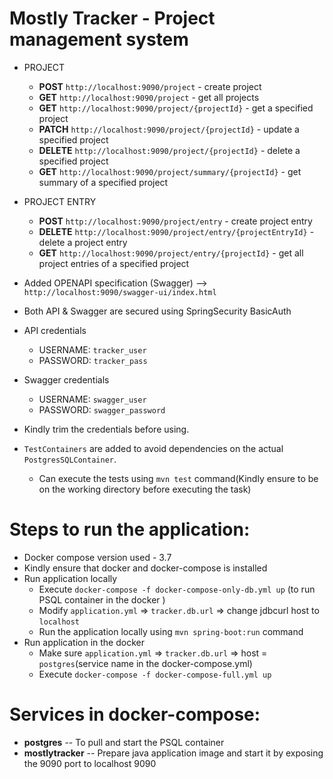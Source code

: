 # Mostly Tracker - Project management system

*   PROJECT
     * **POST** ```http://localhost:9090/project``` - create project
     * **GET**  ```http://localhost:9090/project``` - get all projects
     * **GET**  ```http://localhost:9090/project/{projectId}``` - get a specified project
     * **PATCH** ```http://localhost:9090/project/{projectId}``` - update a specified project
     * **DELETE**  ```http://localhost:9090/project/{projectId}``` - delete a specified project
     * **GET**  ```http://localhost:9090/project/summary/{projectId}``` - get summary of a specified project
*  PROJECT ENTRY
     * **POST**  ```http://localhost:9090/project/entry``` - create project entry
     * **DELETE**  ```http://localhost:9090/project/entry/{projectEntryId}``` - delete a project entry
     * **GET**  ```http://localhost:9090/project/entry/{projectId}``` - get all project entries of a specified project
  
* Added OPENAPI specification (Swagger) --> ```http://localhost:9090/swagger-ui/index.html```
* Both API & Swagger are secured using SpringSecurity BasicAuth
*   API credentials  
       * USERNAME: ```tracker_user```
       * PASSWORD: ```tracker_pass```
*   Swagger credentials 
      * USERNAME: ```swagger_user```
      * PASSWORD: ```swagger_password```
*   Kindly trim the credentials before using.
* ```TestContainers``` are added to avoid dependencies on the actual ```PostgresSQLContainer```.
  * Can execute the tests using ```mvn test``` command(Kindly ensure to be on the working directory before executing the task)

Steps to run the application:
=============================
* Docker compose version used - 3.7
* Kindly ensure that docker and docker-compose is installed
* Run application locally
  * Execute ```docker-compose -f docker-compose-only-db.yml up``` (to run PSQL container in the docker )
  * Modify ```application.yml``` => ```tracker.db.url``` => change jdbcurl host to ```localhost```
  * Run the application locally using ```mvn spring-boot:run``` command
* Run application in the docker
  * Make sure ```application.yml``` => ```tracker.db.url``` => host = ```postgres```(service name in the docker-compose.yml)
  * Execute ```docker-compose -f docker-compose-full.yml up```
  
Services in docker-compose:
===========================
* **postgres** -- To pull and start the PSQL container
* **mostlytracker** -- Prepare java application image and start it by exposing the 9090 port to localhost 9090
